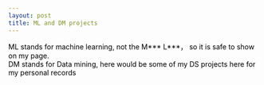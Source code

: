 ```yaml
---
layout: post
title: ML and DM projects
---
```


<p  style="color:#000000">
   ML stands for machine learning, not the M*** L***， so it is safe to show on my page.<br>
   DM stands for Data mining, here would be some of my DS projects here for my personal records
</p>
